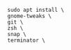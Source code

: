     sudo apt install \
    gnome-tweaks \
    git \
    zsh \
    snap \
    terminator \
    
    
